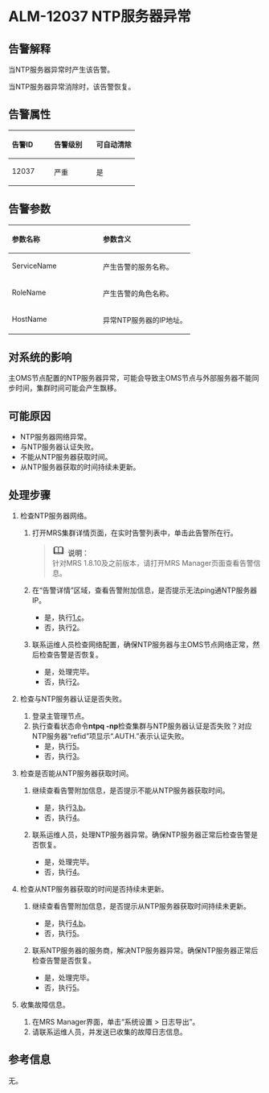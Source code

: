 # ALM-12037 NTP服务器异常<a name="ZH-CN_TOPIC_0191883083"></a>

## 告警解释<a name="zh-cn_topic_0191813878_section60608953165225"></a>

当NTP服务器异常时产生该告警。

当NTP服务器异常消除时，该告警恢复。

## 告警属性<a name="zh-cn_topic_0191813878_section5401937165252"></a>

<a name="zh-cn_topic_0191813878_table63114479165218"></a>
<table><thead align="left"><tr id="zh-cn_topic_0191813878_row8043489165218"><th class="cellrowborder" valign="top" width="33.33333333333333%" id="mcps1.1.4.1.1"><p id="zh-cn_topic_0191813878_p47542853165218"><a name="zh-cn_topic_0191813878_p47542853165218"></a><a name="zh-cn_topic_0191813878_p47542853165218"></a><strong id="zh-cn_topic_0191813878_b25232496165218"><a name="zh-cn_topic_0191813878_b25232496165218"></a><a name="zh-cn_topic_0191813878_b25232496165218"></a>告警ID</strong></p>
</th>
<th class="cellrowborder" valign="top" width="33.33333333333333%" id="mcps1.1.4.1.2"><p id="zh-cn_topic_0191813878_p30566310165218"><a name="zh-cn_topic_0191813878_p30566310165218"></a><a name="zh-cn_topic_0191813878_p30566310165218"></a><strong id="zh-cn_topic_0191813878_b6661339165218"><a name="zh-cn_topic_0191813878_b6661339165218"></a><a name="zh-cn_topic_0191813878_b6661339165218"></a>告警级别</strong></p>
</th>
<th class="cellrowborder" valign="top" width="33.33333333333333%" id="mcps1.1.4.1.3"><p id="zh-cn_topic_0191813878_p2697564165218"><a name="zh-cn_topic_0191813878_p2697564165218"></a><a name="zh-cn_topic_0191813878_p2697564165218"></a><strong id="zh-cn_topic_0191813878_b24278083165218"><a name="zh-cn_topic_0191813878_b24278083165218"></a><a name="zh-cn_topic_0191813878_b24278083165218"></a>可自动清除</strong></p>
</th>
</tr>
</thead>
<tbody><tr id="zh-cn_topic_0191813878_row17176163165218"><td class="cellrowborder" valign="top" width="33.33333333333333%" headers="mcps1.1.4.1.1 "><p id="zh-cn_topic_0191813878_p49091925165218"><a name="zh-cn_topic_0191813878_p49091925165218"></a><a name="zh-cn_topic_0191813878_p49091925165218"></a>12037</p>
</td>
<td class="cellrowborder" valign="top" width="33.33333333333333%" headers="mcps1.1.4.1.2 "><p id="zh-cn_topic_0191813878_p17023004165218"><a name="zh-cn_topic_0191813878_p17023004165218"></a><a name="zh-cn_topic_0191813878_p17023004165218"></a>严重</p>
</td>
<td class="cellrowborder" valign="top" width="33.33333333333333%" headers="mcps1.1.4.1.3 "><p id="zh-cn_topic_0191813878_p36686112165218"><a name="zh-cn_topic_0191813878_p36686112165218"></a><a name="zh-cn_topic_0191813878_p36686112165218"></a>是</p>
</td>
</tr>
</tbody>
</table>

## 告警参数<a name="zh-cn_topic_0191813878_section48258803165258"></a>

<a name="zh-cn_topic_0191813878_table34848141165218"></a>
<table><thead align="left"><tr id="zh-cn_topic_0191813878_row55944492165218"><th class="cellrowborder" valign="top" width="50%" id="mcps1.1.3.1.1"><p id="zh-cn_topic_0191813878_p35209974165218"><a name="zh-cn_topic_0191813878_p35209974165218"></a><a name="zh-cn_topic_0191813878_p35209974165218"></a><strong id="zh-cn_topic_0191813878_b48454312165218"><a name="zh-cn_topic_0191813878_b48454312165218"></a><a name="zh-cn_topic_0191813878_b48454312165218"></a>参数名称</strong></p>
</th>
<th class="cellrowborder" valign="top" width="50%" id="mcps1.1.3.1.2"><p id="zh-cn_topic_0191813878_p32485204165218"><a name="zh-cn_topic_0191813878_p32485204165218"></a><a name="zh-cn_topic_0191813878_p32485204165218"></a><strong id="zh-cn_topic_0191813878_b23931384165218"><a name="zh-cn_topic_0191813878_b23931384165218"></a><a name="zh-cn_topic_0191813878_b23931384165218"></a>参数含义</strong></p>
</th>
</tr>
</thead>
<tbody><tr id="zh-cn_topic_0191813878_row14055864165218"><td class="cellrowborder" valign="top" width="50%" headers="mcps1.1.3.1.1 "><p id="zh-cn_topic_0191813878_p64783229165218"><a name="zh-cn_topic_0191813878_p64783229165218"></a><a name="zh-cn_topic_0191813878_p64783229165218"></a>ServiceName</p>
</td>
<td class="cellrowborder" valign="top" width="50%" headers="mcps1.1.3.1.2 "><p id="zh-cn_topic_0191813878_p12950219165218"><a name="zh-cn_topic_0191813878_p12950219165218"></a><a name="zh-cn_topic_0191813878_p12950219165218"></a>产生告警的服务名称。</p>
</td>
</tr>
<tr id="zh-cn_topic_0191813878_row49443108165218"><td class="cellrowborder" valign="top" width="50%" headers="mcps1.1.3.1.1 "><p id="zh-cn_topic_0191813878_p45468817165218"><a name="zh-cn_topic_0191813878_p45468817165218"></a><a name="zh-cn_topic_0191813878_p45468817165218"></a>RoleName</p>
</td>
<td class="cellrowborder" valign="top" width="50%" headers="mcps1.1.3.1.2 "><p id="zh-cn_topic_0191813878_p59095579165218"><a name="zh-cn_topic_0191813878_p59095579165218"></a><a name="zh-cn_topic_0191813878_p59095579165218"></a>产生告警的角色名称。</p>
</td>
</tr>
<tr id="zh-cn_topic_0191813878_row62098166165218"><td class="cellrowborder" valign="top" width="50%" headers="mcps1.1.3.1.1 "><p id="zh-cn_topic_0191813878_p63895541165218"><a name="zh-cn_topic_0191813878_p63895541165218"></a><a name="zh-cn_topic_0191813878_p63895541165218"></a>HostName</p>
</td>
<td class="cellrowborder" valign="top" width="50%" headers="mcps1.1.3.1.2 "><p id="zh-cn_topic_0191813878_p8156357165218"><a name="zh-cn_topic_0191813878_p8156357165218"></a><a name="zh-cn_topic_0191813878_p8156357165218"></a>异常NTP服务器的IP地址。</p>
</td>
</tr>
</tbody>
</table>

## 对系统的影响<a name="zh-cn_topic_0191813878_section1946313416537"></a>

主OMS节点配置的NTP服务器异常，可能会导致主OMS节点与外部服务器不能同步时间，集群时间可能会产生飘移。

## 可能原因<a name="zh-cn_topic_0191813878_section9993405165311"></a>

-   NTP服务器网络异常。
-   与NTP服务器认证失败。
-   不能从NTP服务器获取时间。
-   从NTP服务器获取的时间持续未更新。

## 处理步骤<a name="zh-cn_topic_0191813878_section24122194165316"></a>

1.  检查NTP服务器网络。
    1.  打开MRS集群详情页面，在实时告警列表中，单击此告警所在行。

        >![](public_sys-resources/icon-note.gif) **说明：**   
        >针对MRS 1.8.10及之前版本，请打开MRS Manager页面查看告警信息。  

    2.  在“告警详情”区域，查看告警附加信息，是否提示无法ping通NTP服务器IP。
        -   是，执行[1.c](#zh-cn_topic_0191813878_li1632254917016)。
        -   否，执行[2](#zh-cn_topic_0191813878_li39341571165349)。

    3.  <a name="zh-cn_topic_0191813878_li1632254917016"></a>联系运维人员检查网络配置，确保NTP服务器与主OMS节点网络正常，然后检查告警是否恢复。
        -   是，处理完毕。
        -   否，执行[2](#zh-cn_topic_0191813878_li39341571165349)。

2.  <a name="zh-cn_topic_0191813878_li39341571165349"></a>检查与NTP服务器认证是否失败。
    1.  登录主管理节点。
    2.  执行查看状态命令**ntpq -np**检查集群与NTP服务器认证是否失败？对应NTP服务器“refid”项显示“.AUTH.”表示认证失败。
        -   是，执行[5](#zh-cn_topic_0191813878_li572522141314)。
        -   否，执行[3](#zh-cn_topic_0191813878_li1771406117437)。

3.  <a name="zh-cn_topic_0191813878_li1771406117437"></a>检查是否能从NTP服务器获取时间。
    1.  继续查看告警附加信息，是否提示不能从NTP服务器获取时间。
        -   是，执行[3.b](#zh-cn_topic_0191813878_li3545109317619)。
        -   否，执行[4](#zh-cn_topic_0191813878_li2737952217524)。

    2.  <a name="zh-cn_topic_0191813878_li3545109317619"></a>联系运维人员，处理NTP服务器异常。确保NTP服务器正常后检查告警是否恢复。
        -   是，处理完毕。
        -   否，执行[4](#zh-cn_topic_0191813878_li2737952217524)。

4.  <a name="zh-cn_topic_0191813878_li2737952217524"></a>检查从NTP服务器获取的时间是否持续未更新。
    1.  继续查看告警附加信息，是否提示从NTP服务器获取时间持续未更新。
        -   是，执行[4.b](#zh-cn_topic_0191813878_li6014697617721)。
        -   否，执行[5](#zh-cn_topic_0191813878_li572522141314)。

    2.  <a name="zh-cn_topic_0191813878_li6014697617721"></a>联系NTP服务器的服务商，解决NTP服务器异常。确保NTP服务器正常后检查告警是否恢复。
        -   是，处理完毕。
        -   否，执行[5](#zh-cn_topic_0191813878_li572522141314)。

5.  <a name="zh-cn_topic_0191813878_li572522141314"></a>收集故障信息。
    1.  在MRS Manager界面，单击“系统设置 \> 日志导出”。
    2.  请联系运维人员，并发送已收集的故障日志信息。


## 参考信息<a name="zh-cn_topic_0191813878_section5597720165321"></a>

无。

